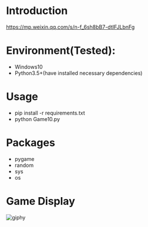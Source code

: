 # Introduction
https://mp.weixin.qq.com/s/n-f_6sh8bB7-dtIFJLbnFg

# Environment(Tested):
- Windows10
- Python3.5+(have installed necessary dependencies)

# Usage
- pip install -r requirements.txt
- python Game10.py

# Packages
- pygame
- random
- sys
- os

# Game Display
![giphy](effect/running.gif)